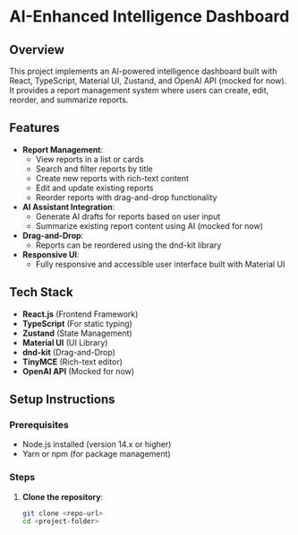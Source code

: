 # AI-Enhanced Intelligence Dashboard

## Overview

This project implements an AI-powered intelligence dashboard built with React, TypeScript, Material UI, Zustand, and OpenAI API (mocked for now). It provides a report management system where users can create, edit, reorder, and summarize reports.

## Features

- **Report Management**:
  - View reports in a list or cards
  - Search and filter reports by title
  - Create new reports with rich-text content
  - Edit and update existing reports
  - Reorder reports with drag-and-drop functionality
- **AI Assistant Integration**:
  - Generate AI drafts for reports based on user input
  - Summarize existing report content using AI (mocked for now)
- **Drag-and-Drop**:
  - Reports can be reordered using the dnd-kit library
- **Responsive UI**:
  - Fully responsive and accessible user interface built with Material UI

## Tech Stack

- **React.js** (Frontend Framework)
- **TypeScript** (For static typing)
- **Zustand** (State Management)
- **Material UI** (UI Library)
- **dnd-kit** (Drag-and-Drop)
- **TinyMCE** (Rich-text editor)
- **OpenAI API** (Mocked for now)

## Setup Instructions

### Prerequisites

- Node.js installed (version 14.x or higher)
- Yarn or npm (for package management)

### Steps

1. **Clone the repository**:
   ```bash
   git clone <repo-url>
   cd <project-folder>
   ```

